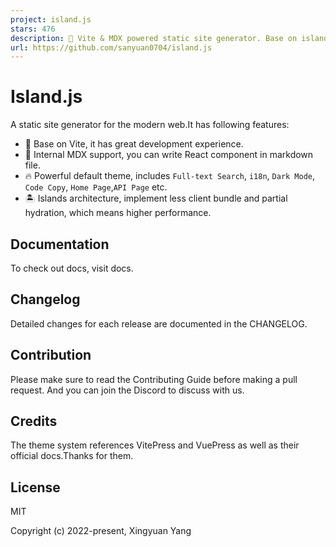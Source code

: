 ```yaml
---
project: island.js
stars: 476
description: 📝 Vite & MDX powered static site generator. Base on islands architecture
url: https://github.com/sanyuan0704/island.js
---
```


Island.js
=========

A static site generator for the modern web.It has following features:

-   🚀 Base on Vite, it has great development experience.
-   📝 Internal MDX support, you can write React component in markdown file.
-   🔥 Powerful default theme, includes `Full-text Search`, `i18n`, `Dark Mode`, `Code Copy`, `Home Page`,`API Page` etc.
-   🏝️ Islands architecture, implement less client bundle and partial hydration, which means higher performance.

Documentation
-------------

To check out docs, visit docs.

Changelog
---------

Detailed changes for each release are documented in the CHANGELOG.

Contribution
------------

Please make sure to read the Contributing Guide before making a pull request. And you can join the Discord to discuss with us.

Credits
-------

The theme system references VitePress and VuePress as well as their official docs.Thanks for them.

License
-------

MIT

Copyright (c) 2022-present, Xingyuan Yang
